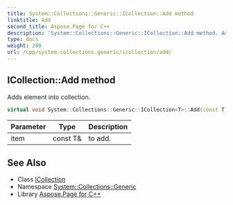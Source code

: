 ```yaml
---
title: System::Collections::Generic::ICollection::Add method
linktitle: Add
second_title: Aspose.Page for C++
description: 'System::Collections::Generic::ICollection::Add method. Adds element into collection in C++.'
type: docs
weight: 200
url: /cpp/system.collections.generic/icollection/add/
---
```

## ICollection::Add method


Adds element into collection.

```cpp
virtual void System::Collections::Generic::ICollection<T>::Add(const T &item)=0
```


| Parameter | Type | Description |
| --- | --- | --- |
| item | const T\& | to add. |

## See Also

* Class [ICollection](../)
* Namespace [System::Collections::Generic](../../)
* Library [Aspose.Page for C++](../../../)
